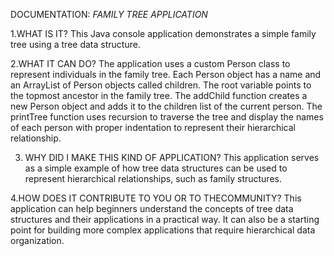 DOCUMENTATION:
                                            *FAMILY TREE APPLICATION*

1.WHAT IS IT?
 This Java console application demonstrates a simple family tree using a tree data structure. 

2.WHAT IT CAN DO?
 The application uses a custom Person class to represent individuals in the family tree. Each Person object has a name and an ArrayList of Person objects called children. The root variable points to the topmost ancestor in the family tree. The addChild function creates a new Person object and adds it to the children list of the current person. The printTree function uses recursion to traverse the tree and display the names of each person with proper indentation to represent their hierarchical relationship.

3. WHY DID I MAKE THIS KIND OF APPLICATION?
This application serves as a simple example of how tree data structures can be used to represent hierarchical relationships, such as family structures. 

4.HOW DOES IT CONTRIBUTE TO YOU OR TO THECOMMUNITY?
This application can help beginners understand the concepts of tree data structures and their applications in a practical way. It can also be a starting point for building more complex applications that require hierarchical data organization.
